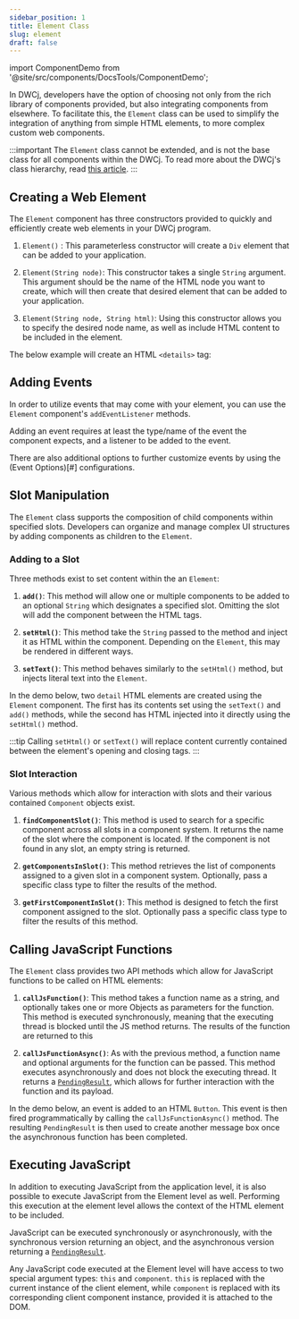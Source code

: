 ```yaml
---
sidebar_position: 1
title: Element Class
slug: element
draft: false
---
```


import ComponentDemo from '@site/src/components/DocsTools/ComponentDemo';


In DWCj, developers have the option of choosing not only from the rich library of components provided, but also integrating components from elsewhere. To facilitate this, the `Element` class can be used to simplify the integration of anything from simple HTML elements, to more complex custom web components. 

:::important
The `Element` class cannot be extended, and is not the base class for all components within the DWCj. To read more about the DWCj's class hierarchy, read [this article](../../architecture/controls-components.md).
:::

## Creating a Web Element

The `Element` component has three constructors provided to quickly and efficiently create web elements in your DWCj program.

1. `Element()` : This parameterless constructor will create a `Div` element that can be added to your application. 

2. `Element(String node)`: This constructor takes a single `String` argument. This argument should be the name of the HTML node you want to create, which will then create that desired element that can be added to your application.

3. `Element(String node, String html)`: Using this constructor allows you to specify the desired node name, as well as include HTML content to be included in the element. 

The below example will create an HTML `<details>` tag:

<ComponentDemo 
path='https://hot.bbx.kitchen/webapp/controlsamples/DetailsConstructor' 
javaE='https://raw.githubusercontent.com/DwcJava/ControlSamples/main/src/main/java/demos/webcomponents/DetailsConstructor.java'
height='175px'
/>

## Adding Events

In order to utilize events that may come with your element, you can use the `Element` component's `addEventListener` methods.

Adding an event requires at least the type/name of the event the component expects, and a listener to be added to the event. 

<ComponentDemo 
path='https://hot.bbx.kitchen/webapp/controlsamples/DetailsEvent' 
javaE='https://raw.githubusercontent.com/DwcJava/ControlSamples/main/src/main/java/demos/webcomponents/DetailsEvent.java'
height='175px'
/>

There are also additional options to further customize events by using the (Event Options)[#] configurations.

## Slot Manipulation

The `Element` class supports the composition of child components within specified slots. Developers can organize and manage complex UI structures by adding components as children to the `Element`.

### Adding to a Slot

Three methods exist to set content within the an `Element`:

1. **`add()`**: This method will allow one or multiple components to be added to an optional `String` which designates a specified slot. Omitting the slot will add the component between the HTML tags.

2. **`setHtml()`**: This method take the `String` passed to the method and inject it as HTML within the component. Depending on the `Element`, this may be rendered in different ways.

3. **`setText()`**: This method behaves similarly to the `setHtml()` method, but injects literal text into the `Element`.

In the demo below, two `detail` HTML elements are created using the `Element` component. The first has its contents set using the `setText()` and `add()` methods, while the second has HTML injected into it directly using the `setHtml()` method.

<ComponentDemo 
path='https://hot.bbx.kitchen/webapp/controlsamples/DetailsSlots' 
javaE='https://raw.githubusercontent.com/DwcJava/ControlSamples/main/src/main/java/demos/webcomponents/DetailsSlots.java'
height='175px'
/>

:::tip
Calling `setHtml()` or `setText()` will replace content currently contained between the element's opening and closing tags.
:::

### Slot Interaction

Various methods which allow for interaction with slots and their various contained `Component` objects exist. 

1. **`findComponentSlot()`**: This method is used to search for a specific component across all slots in a component system. It returns the name of the slot where the component is located. If the component is not found in any slot, an empty string is returned.

2. **`getComponentsInSlot()`**: This method retrieves the list of components assigned to a given slot in a component system. Optionally, pass a specific class type to filter the results of the method.

3. **`getFirstComponentInSlot()`**: This method is designed to fetch the first component assigned to the slot. Optionally pass a specific class type to filter the results of this method.

## Calling JavaScript Functions

The `Element` class provides two API methods which allow for JavaScript functions to be called on HTML elements: 

1. **`callJsFunction()`**: This method takes a function name as a string, and optionally takes one or more Objects as parameters for the function. This method is executed synchronously, meaning that the executing thread is blocked until the JS method returns. The results of the function are returned to this 

2. **`callJsFunctionAsync()`**: As with the previous method, a function name and optional arguments for the function can be passed. This method executes asynchronously and does not block the executing thread. It returns a [`PendingResult`](#), which allows for further interaction with the function and its payload.

In the demo below, an event is added to an HTML `Button`. This event is then fired programmatically by calling the `callJsFunctionAsync()` method. The resulting `PendingResult` is then used to create another message box once the asynchronous function has been completed.

<ComponentDemo 
path='https://hot.bbx.kitchen/webapp/controlsamples/ButtonFunction' 
javaE='https://raw.githubusercontent.com/DwcJava/ControlSamples/main/src/main/java/demos/webcomponents/ButtonFunction.java'
height='175px'
/>

## Executing JavaScript

In addition to executing JavaScript from the application level, it is also possible to execute JavaScript from the Element level as well. Performing this execution at the element level allows the context of the HTML element to be included. 

JavaScript can be executed synchronously or asynchronously, with the synchronous version returning an object, and the asynchronous version returning a [`PendingResult`](#). 

Any JavaScript code executed at the Element level will have access to two special argument types: `this` and `component`. `this` is replaced with the current instance of the client element, while `component` is replaced with its corresponding client component instance, provided it is attached to the DOM.


